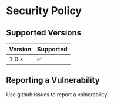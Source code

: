 # Security Policy

## Supported Versions

| Version | Supported          |
| ------- | ------------------ |
| 1.0.x   | :white_check_mark: |

<!--
| 5.0.x   | :x:                |
| 4.0.x   | :white_check_mark: |
| < 4.0   | :x:                |
-->

## Reporting a Vulnerability

Use github issues to report a vulnerability.
